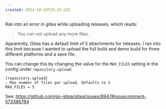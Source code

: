 ```yaml
---
created: 2024-10-24T23:23:23Z
---
```


Ran into an error in gitea while uploading releases, which reads:

> You can not upload any more files.

Apparently, Gitea has a default limit of 5 attachments for releases. I ran into this limit because I wanted to upload the full build and demo build for three different platforms and a save file.

You can change this by changing the value for the `MAX_FILES` setting in the config under `repository.upload`:

```
[repository.upload]
; Max number of files per upload. Defaults to 5
MAX_FILES = 5
```

See: https://github.com/go-gitea/gitea/issues/8947#issuecomment-573386784
